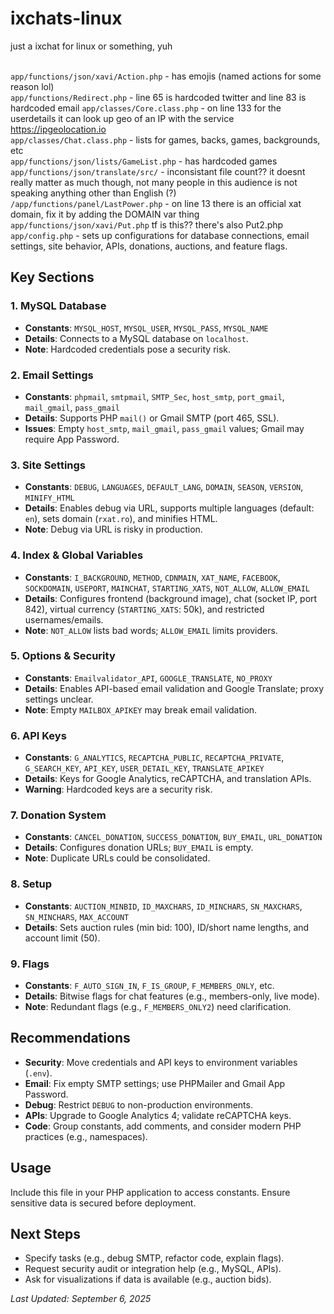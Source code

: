 # ixchats-linux
just a ixchat for linux or something, yuh<br><br>

`app/functions/json/xavi/Action.php` - has emojis (named actions for some reason lol)<br>
`app/functions/Redirect.php` - line 65 is hardcoded twitter and line 83 is hardcoded email
`app/classes/Core.class.php` - on line 133 for the userdetails it can look up geo of an IP with the service https://ipgeolocation.io<br>
`app/classes/Chat.class.php` - lists for games, backs, games, backgrounds, etc<br>
`‎app/functions/json/lists/GameList.php` - has hardcoded games<br>
`app/functions/json/translate/src/` - inconsistant file count?? it doesnt really matter as much though, not many people in this audience is not speaking anything other than English (?)<br>
`/app/functions/panel/LastPower.php` - on line 13 there is an official xat domain, fix it by adding the DOMAIN var thing<br>
`app/functions/json/xavi/Put.php` tf is this?? there's also Put2.php<br>
`app/config.php` - sets up configurations for database connections, email settings, site behavior, APIs, donations, auctions, and feature flags.<br>

## Key Sections

### 1. MySQL Database
- **Constants**: `MYSQL_HOST`, `MYSQL_USER`, `MYSQL_PASS`, `MYSQL_NAME`
- **Details**: Connects to a MySQL database on `localhost`.
- **Note**: Hardcoded credentials pose a security risk.

### 2. Email Settings
- **Constants**: `phpmail`, `smtpmail`, `SMTP_Sec`, `host_smtp`, `port_gmail`, `mail_gmail`, `pass_gmail`
- **Details**: Supports PHP `mail()` or Gmail SMTP (port 465, SSL).
- **Issues**: Empty `host_smtp`, `mail_gmail`, `pass_gmail` values; Gmail may require App Password.

### 3. Site Settings
- **Constants**: `DEBUG`, `LANGUAGES`, `DEFAULT_LANG`, `DOMAIN`, `SEASON`, `VERSION`, `MINIFY_HTML`
- **Details**: Enables debug via URL, supports multiple languages (default: `en`), sets domain (`rxat.ro`), and minifies HTML.
- **Note**: Debug via URL is risky in production.

### 4. Index & Global Variables
- **Constants**: `I_BACKGROUND`, `METHOD`, `CDNMAIN`, `XAT_NAME`, `FACEBOOK`, `SOCKDOMAIN`, `USEPORT`, `MAINCHAT`, `STARTING_XATS`, `NOT_ALLOW`, `ALLOW_EMAIL`
- **Details**: Configures frontend (background image), chat (socket IP, port 842), virtual currency (`STARTING_XATS`: 50k), and restricted usernames/emails.
- **Note**: `NOT_ALLOW` lists bad words; `ALLOW_EMAIL` limits providers.

### 5. Options & Security
- **Constants**: `Emailvalidator_API`, `GOOGLE_TRANSLATE`, `NO_PROXY`
- **Details**: Enables API-based email validation and Google Translate; proxy settings unclear.
- **Note**: Empty `MAILBOX_APIKEY` may break email validation.

### 6. API Keys
- **Constants**: `G_ANALYTICS`, `RECAPTCHA_PUBLIC`, `RECAPTCHA_PRIVATE`, `G_SEARCH_KEY`, `API_KEY`, `USER_DETAIL_KEY`, `TRANSLATE_APIKEY`
- **Details**: Keys for Google Analytics, reCAPTCHA, and translation APIs.
- **Warning**: Hardcoded keys are a security risk.

### 7. Donation System
- **Constants**: `CANCEL_DONATION`, `SUCCESS_DONATION`, `BUY_EMAIL`, `URL_DONATION`
- **Details**: Configures donation URLs; `BUY_EMAIL` is empty.
- **Note**: Duplicate URLs could be consolidated.

### 8. Setup
- **Constants**: `AUCTION_MINBID`, `ID_MAXCHARS`, `ID_MINCHARS`, `SN_MAXCHARS`, `SN_MINCHARS`, `MAX_ACCOUNT`
- **Details**: Sets auction rules (min bid: 100), ID/short name lengths, and account limit (50).

### 9. Flags
- **Constants**: `F_AUTO_SIGN_IN`, `F_IS_GROUP`, `F_MEMBERS_ONLY`, etc.
- **Details**: Bitwise flags for chat features (e.g., members-only, live mode).
- **Note**: Redundant flags (e.g., `F_MEMBERS_ONLY2`) need clarification.

## Recommendations
- **Security**: Move credentials and API keys to environment variables (`.env`).
- **Email**: Fix empty SMTP settings; use PHPMailer and Gmail App Password.
- **Debug**: Restrict `DEBUG` to non-production environments.
- **APIs**: Upgrade to Google Analytics 4; validate reCAPTCHA keys.
- **Code**: Group constants, add comments, and consider modern PHP practices (e.g., namespaces).

## Usage
Include this file in your PHP application to access constants. Ensure sensitive data is secured before deployment.

## Next Steps
- Specify tasks (e.g., debug SMTP, refactor code, explain flags).
- Request security audit or integration help (e.g., MySQL, APIs).
- Ask for visualizations if data is available (e.g., auction bids).

*Last Updated: September 6, 2025*
